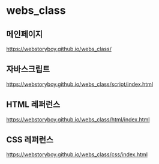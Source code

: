 # webs_class

## 메인페이지
https://webstoryboy.github.io/webs_class/

## 자바스크립트
https://webstoryboy.github.io/webs_class/script/index.html

## HTML 레퍼런스
https://webstoryboy.github.io/webs_class/html/index.html

## CSS 레퍼런스
https://webstoryboy.github.io/webs_class/css/index.html

